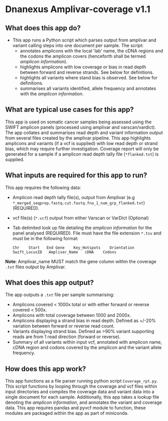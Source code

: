# Dnanexus Amplivar-coverage v1.1

## What does this app do?
- This app runs a Python script which parses output from amplivar and variant calling steps into one document per sample. The script:
  - annotates amplicons with the local 'lab' name, the cDNA regions and the codons the amplicon covers (henceforth shall be termed *amplicon information*).
  - highlights amplicons with low coverage or bias in read depth between forward and reverse strands. See below for definitions.
  - highlights all variants where stand bias is observed. See below for definitions.
  - summarises all variants identified, allele frequency and annotates with the *amplicon information*.

## What are typical use cases for this app?
This app is used on somatic cancer samples being assessed using the SWIFT amplicon panels (processed using amplivar and varscan/vardict).
The app collates and summarises read depth and variant information output from several files created by the amplivar pipeline. 
This app highlights amplicons and variants (if a vcf is supplied) with low read depth or strand bias, which may require further investigation.
Coverage report will only be generated for a sample if a amplicon read depth tally file (`*flanked.txt`) is supplied. 

## What inputs are required for this app to run?
This app requires the following data:

- Amplicon read depth tally file(s), output from Amplivar (e.g `*_merged_seqprep.fastq.cut.fastq.fna_1_num_grp_flanked.txt`)(REQUIRED).
- vcf file(s) (`*.vcf`) output from either Varscan or VarDict (Optional)
- Tab delimited look up file detailing the *amplicon information* for the panel analysed (REQUIRED). File must have the file extension `*.tsv` and must be in the following format:

	`Chr	Start	End	Gene	Key_Hotspots	Orientation	Swift_LocusID	Amplivar_Name	cDNA	Codons`

**Note**: Amplivar_name MUST match the gene column within the coverage `.txt` files output by Amplivar.


## What does this app output?

The app outputs a `.txt` file per sample summarising:

- Amplicons covered < 1000x total or with either forward or reverse covered < 500x.
- Amplicons with total coverage between 1000 and 2000x.
- Amplicons displaying a strand bias in read depth. Defined as +/-20% variation between forward or reverse read count.
- Variants displaying strand bias. Defined as >90% variant supporting reads are from 1 read direction (forward or reverse).
- Summary of all variants within input vcf, annotated with amplicon name, cDNA region and codons covered by the amplicon and the variant allele frequency. 

## How does this app work?
This app functions as a file parser running python script `Coverage_rpt.py`. This script functions by looping through the coverage and vcf files within input directories and compiles the coverage data and variant data into a single document for each sample. Additionally, this app takes a lookup file denoting the *amplicon information*, and annotates the variant and coverage data. This app requires pandas and pyvcf module to function, these modules are packaged within the app as part of miniconda. 
